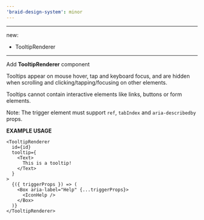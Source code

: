 ```yaml
---
'braid-design-system': minor
---
```


---
new:
  - TooltipRenderer
---

Add **TooltipRenderer** component

Tooltips appear on mouse hover, tap and keyboard focus, and are hidden when scrolling and clicking/tapping/focusing on other elements.

Tooltips cannot contain interactive elements like links, buttons or form elements.

Note: The trigger element must support `ref`, `tabIndex` and `aria-describedby` props.

**EXAMPLE USAGE**

```tsx
<TooltipRenderer
  id={id}
  tooltip={
    <Text>
      This is a tooltip!
    </Text>
  }
>
  {({ triggerProps }) => (
    <Box aria-label="Help" {...triggerProps}>
      <IconHelp />
    </Box>
  )}
</TooltipRenderer>
```
